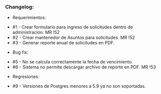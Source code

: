 <!--
Esta plantilla es para usar en los tag de git.

Notas: 
  - Titulo del tag es la version que se va a liberar (ej: v1.0.0).
  - No se deben eliminar los tags existentes.
  - Se puede agregar el Changelog como comentarios del release (opcional).
-->

### Changelog:

- Requerimientos:
 * #1 - Crear  formulario para ingreso de solicitudes dentro de administración. MR !52
 * #2 - Crear mantenedor de Asuntos para solicitudes. MR !52
 * #3 - Generar reporte anual de solicitudes en PDF. 
- Bug fix:
 * #5 - No se calcula correctamente la fecha de vencimiento.
 * #6 - Sistema no permite descargar archivo de reporte en PDF. MR !53
- Regresiones:
 * #9 - Versiones de Postgres menores a 5.9 ya no son soportadas.
